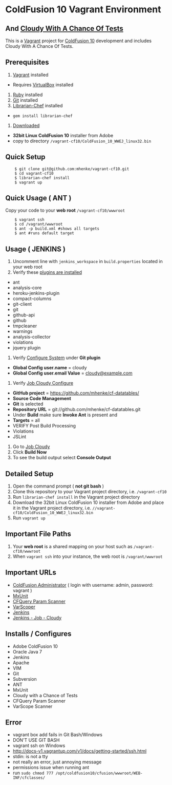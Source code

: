 # ColdFusion 10 Vagrant Environment
## And [Cloudy With A Chance Of Tests](https://github.com/mhenke/Cloudy-With-A-Chance-Of-Tests)

This is a [Vagrant](http://vagrantup.com) project for [ColdFusion 10](http://www.adobe.com/products/coldfusion-family.html) development and includes Cloudy With A Chance Of Tests.

## Prerequisites
1. [Vagrant](http://downloads.vagrantup.com) installed
 - Requires [VirtualBox](https://www.virtualbox.org/wiki/Downloads) installed
1. [Ruby](http://www.ruby-lang.org/en/downloads) installed 
1. [Git](http://git-scm.com/downloads) installed  
1. [Librarian-Chef](https://github.com/applicationsonline/librarian-chef) installed
 - ```gem install librarian-chef```
1. [Downloaded](https://www.adobe.com/cfusion/tdrc/index.cfm?product=coldfusion) 
 - **32bit Linux ColdFusion 10** installer from Adobe 
 - copy to directory `/vagrant-cf10/ColdFusion_10_WWEJ_linux32.bin`

## Quick Setup
```
    $ git clone git@github.com:mhenke/vagrant-cf10.git
    $ cd vagrant-cf10
    $ librarian-chef install
    $ vagrant up
```

## Quick Usage ( ANT )
 Copy your code to your **web root** ```/vagrant-cf10/wwwroot``` 
```
	$ vagrant ssh
	$ cd /vagrant/wwwroot
	$ ant -p build.xml #shows all targets
	$ ant #runs default target
```

## Usage ( JENKINS )
1. Uncomment line with ```jenkins_workspace``` in ```build.properties``` located in your web root 
1. Verify these [plugins are installed](http://192.168.33.10:8080/pluginManager/installed)
 - ant
 - analysis-core
 - heroku-jenkins-plugin
 - compact-columns
 - git-client
 - git
 - github-api
 - github
 - tmpcleaner
 - warnings
 - analysis-collector
 - violations
 - jquery plugin
1. Verify [Configure System](http://192.168.33.10:8080/configure) under **Git plugin**
 - **Global Config user.name** = cloudy
 - **Global Config user.email Value** = cloudy@example.com
1. Verify [Job Cloudy Configure](http://192.168.33.10:8080/job/cloudy/configure)
 - **GitHub project** = https://github.com/mhenke/cf-datatables/
 - **Source Code Management** 
  - **Git** is selected
  - **Repository URL** = git://github.com/mhenke/cf-datatables.git
 - Under **Build** make sure **Invoke Ant** is present and
 - **Targets** = all
 - VERIFY Post Build Processing
  - Violations
  - JSLint
1. Go to [Job Cloudy](http://192.168.33.10:8080/job/cloudy)
1. Click **Build Now**
1. To see the build output select **Console Output**

## Detailed Setup
1. Open the command prompt ( **not git bash** )
1. Clone this repository to your Vagrant project directory, i.e. `/vagrant-cf10`
1. Run `librarian-chef install` in the Vagrant project directory
1. Download the 32bit Linux ColdFusion 10 installer from Adobe and place it in the Vagrant project directory, i.e. `//vagrant-cf10/ColdFusion_10_WWEJ_linux32.bin`
1. Run ```vagrant up```

## Important File Paths
1. Your **web root** is a shared mapping on your host such as ```/vagrant-cf10/wwwroot```
1. When ```vagrant ssh``` into your instance, the web root is ```/vagrant/wwwroot```

## Important URLs
- [ColdFusion Administrator](http://192.168.33.10/CFIDE/administrator) ( login with username: admin, password: vagrant )
- [MxUnit](http://192.168.33.10/mxunit)
- [CFQuery Param Scanner](http://192.168.33.10/qpscanner)
- [VarScoper](http://192.168.33.10/varscoper)
- [Jenkins](http://192.168.33.10:8080)
- [Jenkins - Job - Cloudy](http://192.168.33.10:8080/job/cloudy)

## Installs / Configures
- Adobe ColdFusion 10
- Oracle Java 7
- Jenkins
- Apache
- VIM
- Git
- Subversion
- ANT
- MxUnit
- Cloudy with a Chance of Tests
- CFQuery Param Scanner
- VarScope Scanner

## Error
- vagrant box add fails in Git Bash/Windows
 - DON'T USE GIT BASH
- vagrant ssh on Windows
 - http://docs-v1.vagrantup.com/v1/docs/getting-started/ssh.html
- stdin: is not a tty
 - not really an error, just annoying message
- permissions issue when running ant
 - run ```sudo chmod 777 /opt/coldfusion10/cfusion/wwwroot/WEB-INF/cfclasses/```
